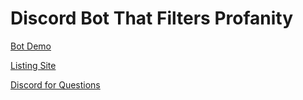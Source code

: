 # Discord Bot That Filters Profanity 
[Bot Demo](https://youtu.be/3u8xdN3v22I)

[Listing Site](https://top.gg/bot/986412902250594324)

[Discord for Questions](https://discord.gg/GShFM2FuWG)
